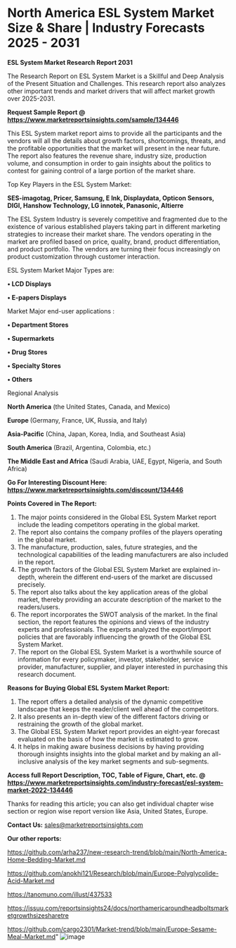 # North America ESL System Market Size & Share | Industry Forecasts 2025 - 2031

<strong>ESL System Market Research Report 2031</strong>

The Research Report on ESL System Market is a Skillful and Deep Analysis of the Present Situation and Challenges. This research report also analyzes other important trends and market drivers that will affect market growth over 2025-2031.

<strong>Request Sample Report @ <a href=https://www.marketreportsinsights.com/sample/134446>https://www.marketreportsinsights.com/sample/134446</a></strong>

This ESL System market report aims to provide all the participants and the vendors will all the details about growth factors, shortcomings, threats, and the profitable opportunities that the market will present in the near future. The report also features the revenue share, industry size, production volume, and consumption in order to gain insights about the politics to contest for gaining control of a large portion of the market share.

Top Key Players in the ESL System Market:

<strong>SES-imagotag, Pricer, Samsung, E Ink, Displaydata, Opticon Sensors, DIGI, Hanshow Technology, LG innotek, Panasonic, Altierre</strong>

The ESL System Industry is severely competitive and fragmented due to the existence of various established players taking part in different marketing strategies to increase their market share. The vendors operating in the market are profiled based on price, quality, brand, product differentiation, and product portfolio. The vendors are turning their focus increasingly on product customization through customer interaction.

ESL System Market Major Types are:

<strong>• LCD Displays

• E-papers Displays</strong>

Market Major end-user applications :

<strong>• Department Stores

• Supermarkets

• Drug Stores

• Specialty Stores

• Others</strong>

Regional Analysis

</u><strong><b>North America</b></strong> (the United States, Canada, and Mexico)

<strong><b>Europe </b></strong>(Germany, France, UK, Russia, and Italy)

<strong><b>Asia-Pacific</b></strong> (China, Japan, Korea, India, and Southeast Asia)

<strong><b>South America</b></strong> (Brazil, Argentina, Colombia, etc.)

<strong><b>The Middle East and Africa</b></strong> (Saudi Arabia, UAE, Egypt, Nigeria, and South Africa)

<strong>Go For Interesting Discount Here: <a href=https://www.marketreportsinsights.com/discount/134446>https://www.marketreportsinsights.com/discount/134446</a></strong>

<strong>Points Covered in The Report:</strong>
<ol>
  <li>The major points considered in the Global ESL System Market report include the leading competitors operating in the global market.</li>
  <li>The report also contains the company profiles of the players operating in the global market.</li>
  <li>The manufacture, production, sales, future strategies, and the technological capabilities of the leading manufacturers are also included in the report.</li>
  <li>The growth factors of the Global ESL System Market are explained in-depth, wherein the different end-users of the market are discussed precisely.</li>
  <li>The report also talks about the key application areas of the global market, thereby providing an accurate description of the market to the readers/users.</li>
  <li>The report incorporates the SWOT analysis of the market. In the final section, the report features the opinions and views of the industry experts and professionals. The experts analyzed the export/import policies that are favorably influencing the growth of the Global ESL System Market.</li>
  <li>The report on the Global ESL System Market is a worthwhile source of information for every policymaker, investor, stakeholder, service provider, manufacturer, supplier, and player interested in purchasing this research document.</li>
</ol>
<strong>Reasons for Buying Global ESL System Market Report:</strong>

<ol>
  <li>The report offers a detailed analysis of the dynamic competitive landscape that keeps the reader/client well ahead of the competitors.</li>
  <li>It also presents an in-depth view of the different factors driving or restraining the growth of the global market.</li>
  <li>The Global ESL System Market report provides an eight-year forecast evaluated on the basis of how the market is estimated to grow.</li>
  <li>It helps in making aware business decisions by having providing thorough insights insights into the global market and by making an all-inclusive analysis of the key market segments and sub-segments.</li>
</ol>
<strong>Access full Report Description, TOC, Table of Figure, Chart, etc. @ <a href=https://www.marketreportsinsights.com/industry-forecast/esl-system-market-2022-134446>https://www.marketreportsinsights.com/industry-forecast/esl-system-market-2022-134446</a></strong>


Thanks for reading this article; you can also get individual chapter wise section or region wise report version like Asia, United States, Europe.

<strong>Contact Us:</strong>
sales@marketreportsinsights.com

<strong>Our other reports:</strong>

<a href=https://github.com/arha237/new-research-trend/blob/main/North-America-Home-Bedding-Market.md>https://github.com/arha237/new-research-trend/blob/main/North-America-Home-Bedding-Market.md</a>

<a href=https://github.com/anokhi121/Research/blob/main/Europe-Polyglycolide-Acid-Market.md>https://github.com/anokhi121/Research/blob/main/Europe-Polyglycolide-Acid-Market.md</a>

<a href=https://tanomuno.com/illust/437533>https://tanomuno.com/illust/437533</a>

<a href=https://issuu.com/reportsinsights24/docs/northamericaroundheadboltsmarketgrowthsizesharetre>https://issuu.com/reportsinsights24/docs/northamericaroundheadboltsmarketgrowthsizesharetre</a>

<a href=https://github.com/cargo2301/Market-trend/blob/main/Europe-Sesame-Meal-Market.md>https://github.com/cargo2301/Market-trend/blob/main/Europe-Sesame-Meal-Market.md</a>"
![image](https://github.com/user-attachments/assets/8f713c86-717f-4100-ab2e-e658f6a51e1f)
